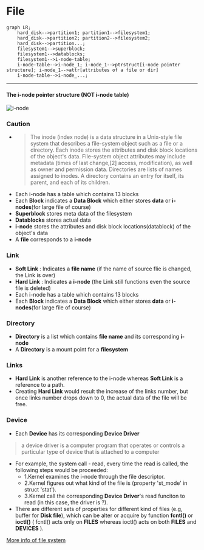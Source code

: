 # File

```mermaid
graph LR;
	hard_disk-->partition1; partition1-->filesystem1;
	hard_disk-->partition2; partition2-->filesystem2;
	hard_disk-->partition...;
	filesystem1-->superblock;
	filesystem1-->datablocks;
	filesystem1-->i-node-table;
	i-node-table-->i-node_1; i-node_1-->ptrstruct[i-node pointer structure]; i-node_1-->attr[attributes of a file or dir]
	i-node-table-->i-node_...;
```

<hr>

#### The i-node pointer structure (NOT i-node table)
![i-node](../images/File/inode_structure.png)

### Caution
 - >The inode (index node) is a data structure in a Unix-style file system that describes a file-system object such as a file or a directory. Each inode stores the attributes and disk block locations of the object's data. File-system object attributes may include metadata (times of last change,[2] access, modification), as well as owner and permission data. Directories are lists of names assigned to inodes. A directory contains an entry for itself, its parent, and each of its children.
 - Each i-node has a table which contains 13 blocks
 - Each **Block** indicates a **Data Block** which either stores **data** or **i-nodes**(for large file of course) 
 - **Superblock** stores meta data of the filesystem
 - **Datablocks** stores actual data
 - **i-node** stores the attributes and disk block locations(datablock) of the object's data
 - A **file** corresponds to a **i-node**

### Link
 - **Soft Link** : Indicates a **file name** (if the name of source flie is changed, the Link is over)
 - **Hard Link** : Indicates a **i-node** (the Link still functions even the source file is deleted)
 - Each i-node has a table which contains 13 blocks
 - Each **Block** indicates a **Data Block** which either stores **data** or **i-nodes**(for large file of course) 

### Directory
- **Directory** is a list which contains **file name** and its corresponding **i-node** 
- A **Directory** is a mount point for a **filesystem**

### Links
- **Hard Link** is another reference to the i-node whereas **Soft Link** is a reference to a path.
- Creating **Hard Link** would result the increase of the links number, but once links number drops down to 0, the actual data of the file will be free. 

### Device
- Each **Device** has its corresponding **Device Driver** 
> a device driver is a computer program that operates or controls a particular type of device that is attached to a computer
- For example, the system call - read, every time the read is called, the following steps would be proceeded:
	- 1.Kernel examines the i-node through the file descriptor.
	- 2.Kernel figures out what kind of the file is (property 'st_mode' in struct 'stat'). 
	- 3.Kernel call the corresponding **Device Driver**'s read funciton to read (in this case, the driver is ?).
- There are different sets of properties for different kind of files (e.g, buffer for **Disk file**), which can be alter or acquire by function **fcntl()** or **ioctl()** ( fcntl() acts only on **FILES** whereas ioctl() acts on both **FILES** and **DEVICES** ).


[More info of file system](https://tldp.org/LDP/intro-linux/html/sect_03_01.html)
